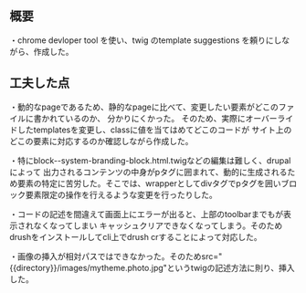 
## 概要
・chrome devloper tool を使い、twig のtemplate suggestions を頼りにしながら、作成した。

## 工夫した点
・動的なpageであるため、静的なpageに比べて、変更したい要素がどこのファイルに書かれているのか、
分かりにくかった。
そのため、実際にオーバーライドしたtemplatesを変更し、classに値を当てはめてどこのコードが
サイト上のどこの要素に対応するのか確認しながら作成した。

・特にblock--system-branding-block.html.twigなどの編集は難しく、drupalによって
出力されるコンテンツの中身がpタグに囲まれて、動的に生成されるため要素の特定に苦労した。そこでは、wrapperとしてdivタグでpタグを囲いブロック要素限定の操作を行えるような変更を行ったりした。

・コードの記述を間違えて画面上にエラーが出ると、上部のtoolbarまでもが表示されなくなってしまい
キャッシュクリアできなくなってしまう。そのためdrushをインストールしてcli上でdrush crすることによって対応した。

・画像の挿入が相対パスではできなかった。そのためsrc="\{\{directory\}\}/images/mytheme.photo.jpg"というtwigの記述方法に則り、挿入した。